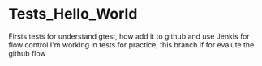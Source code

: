 # Tests_Hello_World
Firsts tests for understand gtest, how add it to github and use Jenkis for flow control 
I'm working in tests for practice, this branch if for evalute the github flow
